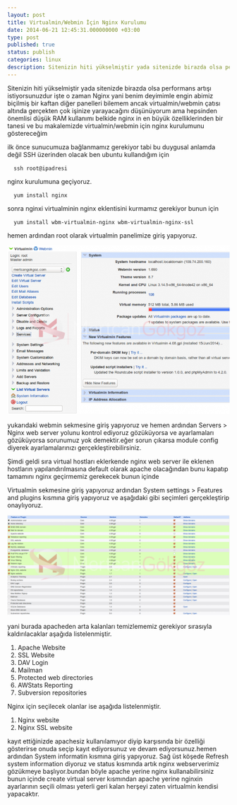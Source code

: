```yaml
---
layout: post
title: Virtualmin/Webmin İçin Nginx Kurulumu
date: 2014-06-21 12:45:31.000000000 +03:00
type: post
published: true
status: publish
categories: linux
description: Sitenizin hiti yükselmiştir yada sitenizde birazda olsa performans artışı istiyorsunuzdur işte o zaman Nginx yani benim deyimimle engin abimiz biçilmiş
---
```

Sitenizin hiti yükselmiştir yada sitenizde birazda olsa performans artışı istiyorsunuzdur işte o zaman Nginx yani benim deyimimle engin abimiz biçilmiş bir kaftan diğer panelleri bilemem ancak virtualmin/webmin çatısı altında gerçekten çok işinize yarayacağını düşünüyorum ama hepsinden önemlisi düşük RAM kullanımı belkide nginx in en büyük özelliklerinden bir tanesi ve bu makalemizde virtualmin/webmin için nginx kurulumunu göstereceğim

ilk önce sunucumuza bağlanmamız gerekiyor tabi bu duygusal anlamda değil SSH üzerinden olacak ben ubuntu kullandığım için

      ssh root@ipadresi

nginx kurulumuna geçiyoruz.

      yum install nginx

sonra nginxi virtualminin nginx eklentisini kurmamız gerekiyor bunun için

      yum install wbm-virtualmin-nginx wbm-virtualmin-nginx-ssl

hemen ardından root olarak virtualmin panelimize giriş yapıyoruz.

![virtualminnginxkurulumugorsel1](/assets/virtualminnginxkurulumugorsel1-e1403212978907-761x576.png)

yukarıdaki webmin sekmesine giriş yapıyoruz ve hemen ardından Servers \> Nginx web server yolunu kontrol ediyoruz gözüküyorsa ve ayarlamaları gözüküyorsa sorunumuz yok demektir.eğer sorun çıkarsa module config diyerek ayarlamalarınızı gerçekleştirebilirsiniz.

Şimdi geldi sıra virtual hostları eklerkende nginx web server ile eklenen hostların yapılandırılmasına default olarak apache olacağından bunu kapatıp tamamını nginx geçirmemiz gerekecek bunun içinde

Virtualmin sekmesine giriş yapıyoruz ardından System settings \> Features and plugins kısmına giriş yapıyoruz ve aşağıdaki gibi seçimleri gerçekleştirip onaylıyoruz.

![virtualminnginxkurulumgorsel2](/assets/virtualminnginxkurulumgorsel2-e1403213242653-1024x458.png)

yani burada apacheden arta kalanları temizlememiz gerekiyor sırasıyla kaldırılacaklar aşağıda listelenmiştir.

1. Apache Website
2. SSL Website
3. DAV Login
4. Mailman
5. Protected web directories
6. AWStats Reporting
7. Subversion repositories

Nginx için seçilecek olanlar ise aşağıda listelenmiştir.

1. Nginx website
2. Nginx SSL website

kayıt ettiğinizde apachesiz kullanılamıyor diyip karşısında bir özelliği gösterirse onuda seçip kayıt ediyorsunuz ve devam ediyorsunuz.hemen ardından System informatin kısmına giriş yapıyoruz. Sağ üst köşede Refresh system information diyoruz ve status kısmında artık nginx webserverimiz gözükmeye başlıyor.bundan böyle apache yerine nginx kullanabilirsiniz bunun içinde create virtual server kısmından apache yerine nginxin ayarlarının seçili olması yeterli geri kalan herşeyi zaten virtualmin kendisi yapacaktır.
